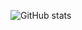 ![GitHub stats](https://github-readme-stats.vercel.app/api?username=GwonDongHyeon21&show_icons=true&theme=radical)
